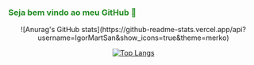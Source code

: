 ### <font color=#228B22> Seja bem vindo ao meu GitHub 👋</font>

<!--
**IgorMartSan/IgorMartSan** is a ✨ _special_ ✨ repository because its `README.md` (this file) appears on your GitHub profile.

Here are some ideas to get you started:

- 🌱 I’m currently learning back-end

- 🤔 I’m looking for help with ...
- 💬 Ask me about ...
- 📫 How to reach me: ...
- 😄 Pronouns: ...
- ⚡ Fun fact: ...
-->


<div align="center">
 ![Anurag's GitHub stats](https://github-readme-stats.vercel.app/api?username=IgorMartSan&show_icons=true&theme=merko)
  
  [![Top Langs](https://github-readme-stats.vercel.app/api/top-langs/?username=IgorMartSan&layout=compact&theme=merko)](https://github.com/anuraghazra/github-readme-stats)
  
  
</div>
